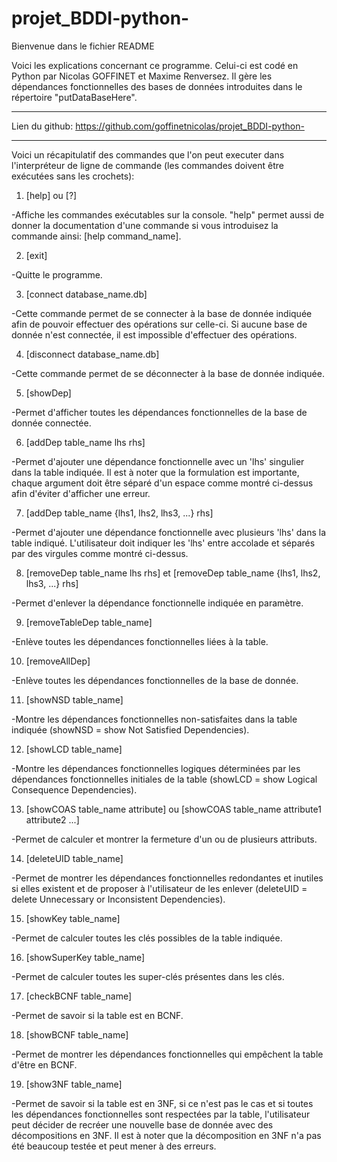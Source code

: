 # projet_BDDI-python-

Bienvenue dans le fichier README

Voici les explications concernant ce programme. Celui-ci est codé en Python par Nicolas GOFFINET et Maxime Renversez. Il gère les dépendances fonctionnelles des bases de données introduites dans le répertoire "putDataBaseHere".

---------------------------------------------------------------------------------------------------------------------------------------------------------------------------------------------------------------------------------------------

Lien du github: https://github.com/goffinetnicolas/projet_BDDI-python-

---------------------------------------------------------------------------------------------------------------------------------------------------------------------------------------------------------------------------------------------

Voici un récapitulatif des commandes que l'on peut executer dans l'interpréteur de ligne de commande (les commandes doivent être exécutées sans les crochets):

 1. [help] ou [?] 

-Affiche les commandes exécutables sur la console. "help" permet aussi de donner la documentation d'une commande si vous introduisez la commande ainsi: [help command_name].


 2. [exit]

-Quitte le programme.


 3. [connect database_name.db] 

-Cette commande permet de se connecter à la base de donnée indiquée afin de pouvoir effectuer des opérations sur celle-ci. Si aucune base de donnée n'est connectée, il est impossible d'effectuer des opérations.


 4. [disconnect database_name.db]

-Cette commande permet de se déconnecter à la base de donnée indiquée.


 5. [showDep]

-Permet d'afficher toutes les dépendances fonctionnelles de la base de donnée connectée.


 6. [addDep table_name lhs rhs]

-Permet d'ajouter une dépendance fonctionnelle avec un 'lhs' singulier dans la table indiquée. Il est à noter que la formulation est importante, chaque argument doit être séparé d'un espace comme montré ci-dessus afin d'éviter d'afficher une erreur.


 7. [addDep table_name {lhs1, lhs2, lhs3, ...} rhs]

-Permet d'ajouter une dépendance fonctionnelle avec plusieurs 'lhs' dans la table indiqué. L'utilisateur doit indiquer les 'lhs' entre accolade et séparés par des virgules comme montré ci-dessus.


 8. [removeDep table_name lhs rhs] et [removeDep table_name {lhs1, lhs2, lhs3, ...} rhs]

-Permet d'enlever la dépendance fonctionnelle indiquée en paramètre.


 9. [removeTableDep table_name]

-Enlève toutes les dépendances fonctionnelles liées à la table.


 10. [removeAllDep]

-Enlève toutes les dépendances fonctionnelles de la base de donnée.


 11. [showNSD table_name] 

-Montre les dépendances fonctionnelles non-satisfaites dans la table indiquée (showNSD = show Not Satisfied Dependencies).


 12. [showLCD table_name]

-Montre les dépendances fonctionnelles logiques déterminées par les dépendances fonctionnelles initiales de la table (showLCD = show Logical Consequence Dependencies).


 13. [showCOAS table_name attribute] ou [showCOAS table_name attribute1 attribute2 ...]

-Permet de calculer et montrer la fermeture d'un ou de plusieurs attributs.


 14. [deleteUID table_name]

-Permet de montrer les dépendances fonctionnelles redondantes et inutiles si elles existent et de proposer à l'utilisateur de les enlever (deleteUID = delete Unnecessary or Inconsistent Dependencies).


 15. [showKey table_name]

-Permet de calculer toutes les clés possibles de la table indiquée.


 16. [showSuperKey table_name]

-Permet de calculer toutes les super-clés présentes dans les clés.


 17. [checkBCNF table_name]

-Permet de savoir si la table est en BCNF.


 18. [showBCNF table_name]

-Permet de montrer les dépendances fonctionnelles qui empêchent la table d'être en BCNF. 


 19. [show3NF table_name]

-Permet de savoir si la table est en 3NF, si ce n'est pas le cas et si toutes les dépendances fonctionnelles sont respectées par la table, l'utilisateur peut décider de recréer une nouvelle base de donnée avec des décompositions en 3NF. Il est à noter que la décomposition en 3NF n'a pas été beaucoup testée et peut mener à des erreurs.
